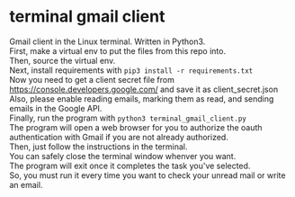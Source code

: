 # terminal gmail client
 Gmail client in the Linux terminal. Written in Python3.\
 First, make a virtual env to put the files from this repo into.\
 Then, source the virtual env.\
 Next, install requirements with ```pip3 install -r requirements.txt```\
 Now you need to get a client secret file from https://console.developers.google.com/ and save it as client_secret.json\
 Also, please enable reading emails, marking them as read, and sending emails in the Google API.\
 Finally, run the program with ```python3 terminal_gmail_client.py```\
 The program will open a web browser for you to authorize the oauth authentication with Gmail if you are not already authorized.\
 Then, just follow the instructions in the terminal.\
 You can safely close the terminal window whenver you want.\
 The program will exit once it completes the task you've selected.\
 So, you must run it every time you want to check your unread mail or write an email.
